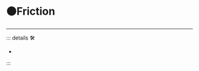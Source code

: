 # 🟠<motor>Friction</motor>

---

<!-- =================================================== -->
<!-- =================================================== -->
<!-- =================================================== -->
<!-- =================================================== -->
<!-- =================================================== -->
::: details 🛠

-

:::
